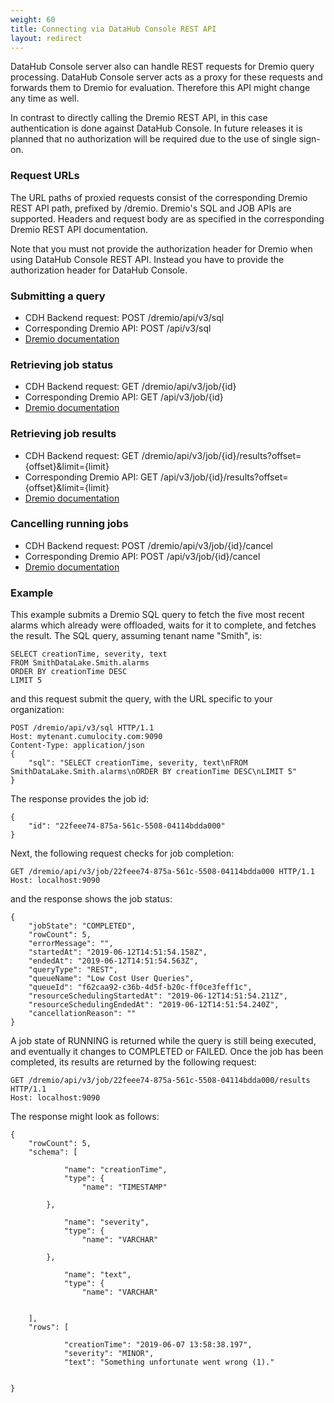 ```yaml
---
weight: 60
title: Connecting via DataHub Console REST API
layout: redirect
---
```


DataHub Console server also can handle REST requests for Dremio query processing. DataHub Console server acts as a proxy for these requests and forwards them to Dremio for evaluation. Therefore this API might change any time as well.

In contrast to directly calling the Dremio REST API, in this case authentication is done against DataHub Console. In future releases it is planned that no authorization will be required due to the use of single sign-on.

### Request URLs

The URL paths of proxied requests consist of the corresponding Dremio REST API path, prefixed by /dremio. Dremio's SQL and JOB APIs are supported. Headers and request body are as specified in the corresponding Dremio REST API documentation.

Note that you must not provide the authorization header for Dremio when using DataHub Console REST API. Instead you have to provide the authorization header for DataHub Console. 

### Submitting a query

* CDH Backend request: POST /dremio/api/v3/sql
* Corresponding Dremio API: POST /api/v3/sql
* [Dremio documentation](https://docs.dremio.com/rest-api/sql/post-sql.html)

### Retrieving job status

* CDH Backend request: GET /dremio/api/v3/job/{id}
* Corresponding Dremio API: GET /api/v3/job/{id}
* [Dremio documentation](https://docs.dremio.com/rest-api/jobs/get-job.html)      

### Retrieving job results

* CDH Backend request: GET /dremio/api/v3/job/{id}/results?offset={offset}&limit={limit}
* Corresponding Dremio API:  GET /api/v3/job/{id}/results?offset={offset}&limit={limit}
* [Dremio documentation](https://docs.dremio.com/rest-api/jobs/get-job.html)

### Cancelling running jobs

* CDH Backend request: POST /dremio/api/v3/job/{id}/cancel
* Corresponding Dremio API: POST /api/v3/job/{id}/cancel
* [Dremio documentation](https://docs.dremio.com/rest-api/jobs/post-job.html)

### Example

This example submits a Dremio SQL query to fetch the five most recent alarms which already were offloaded, waits for it to complete, and fetches the result. The SQL query, assuming tenant name "Smith", is:

```
SELECT creationTime, severity, text
FROM SmithDataLake.Smith.alarms
ORDER BY creationTime DESC
LIMIT 5
```

and this request submit the query, with the URL specific to your organization:

```
POST /dremio/api/v3/sql HTTP/1.1
Host: mytenant.cumulocity.com:9090
Content-Type: application/json
{
    "sql": "SELECT creationTime, severity, text\nFROM SmithDataLake.Smith.alarms\nORDER BY creationTime DESC\nLIMIT 5"
}
```

The response provides the job id:

```
{
    "id": "22feee74-875a-561c-5508-04114bdda000"
}
```

Next, the following request checks for job completion:

```
GET /dremio/api/v3/job/22feee74-875a-561c-5508-04114bdda000 HTTP/1.1
Host: localhost:9090
```

and the response shows the job status:

```
{
    "jobState": "COMPLETED",
    "rowCount": 5,
    "errorMessage": "",
    "startedAt": "2019-06-12T14:51:54.158Z",
    "endedAt": "2019-06-12T14:51:54.563Z",
    "queryType": "REST",
    "queueName": "Low Cost User Queries",
    "queueId": "f62caa92-c36b-4d5f-b20c-ff0ce3feff1c",
    "resourceSchedulingStartedAt": "2019-06-12T14:51:54.211Z",
    "resourceSchedulingEndedAt": "2019-06-12T14:51:54.240Z",
    "cancellationReason": ""
}
```

A job state of RUNNING is returned while the query is still being executed, and eventually it changes to COMPLETED or FAILED. Once the job has been completed, its results are returned by the following request:

```
GET /dremio/api/v3/job/22feee74-875a-561c-5508-04114bdda000/results HTTP/1.1
Host: localhost:9090
```

The response might look as follows:

```
{
    "rowCount": 5,
    "schema": [
        
            "name": "creationTime",
            "type": {
                "name": "TIMESTAMP"
            
        },
        
            "name": "severity",
            "type": {
                "name": "VARCHAR"
            
        },
        
            "name": "text",
            "type": {
                "name": "VARCHAR"
            
        
    ],
    "rows": [
        
            "creationTime": "2019-06-07 13:58:38.197",
            "severity": "MINOR",
            "text": "Something unfortunate went wrong (1)."
        
    
} 
```


